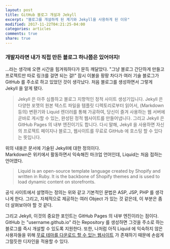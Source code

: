 ```yaml
---
layout: post
title: GitHub 블로그 개설과 Jekyll
excerpt: "블로그를 개설하게 된 계기와 Jekyll을 사용하게 된 이유"
modified: 2017-11-22T04:21:25-04:00
categories: articles
comments: true
share: true
---
```


### 개발자라면 내가 직접 만든 블로그 하나쯤은 있어야지!

...라는 생각에 오랜 시간을 힘겨워하다가 문득 깨달았다. "그냥 블로그 간단하게 만들고 프로젝트만 따로 링크를 걸면 되는 걸!" 잠시 이불을 팡팡 차다가 여러 기술 블로그가 GitHub 를 주소로 하고 있었던 것이 생각났다. 처음 블로그를 생성하면서 그렇게 Jekyll 을 알게 됐다.

>Jekyll 은 아주 심플하고 블로그 지향적인 정적 사이트 생성기입니다. Jekyll 은 다양한 포맷의 원본 텍스트 파일을 템플릿 디렉토리로부터 읽어서, (Markdown 등의) 변환기와 Liquid 렌더러를 통해 가공하여, 당신이 즐겨 사용하는 웹 서버에 곧바로 게시할 수 있는, 완성된 정적 웹사이트를 만들어냅니다. 그리고 Jekyll 은 GitHub Pages 의 내부 엔진이기도 합니다. 다시 말해, Jekyll 을 사용하면 자신의 프로젝트 페이지나 블로그, 웹사이트를 무료로 GitHub 에 호스팅 할 수 있다는 뜻입니다.

위의 내용은 문서에 기술된 Jekyll에 대한 정의이다.  
Markdown은 위키에서 활동하면서 익숙해진 마크업 언어인데, Liquid는 처음 접하는 언어였다.

>Liquid is an open-source template language created by Shopify and written in Ruby. It is the backbone of Shopify themes and is used to load dynamic content on storefronts.

공식 사이트에서 설명하는 정의는 위와 같고 기본적인 문법은 ASP, JSP, PHP 를 생각나게 한다. 그리고, 자체적으로 제공하는 여러 Object 가 있는 것 같은데, 이 부분은 좀더 살펴보아야 할 것 같다.

그리고 Jekyll, 이것의 중요한 포인트는 GitHub Pages 의 내부 엔진이라는 점이다. GitHub 는 "username.github.io" 라는 Repository 를 생성하면 그것을 주소로 하는 블로그를 즉시 개설할 수 있도록 지원한다. 또한, 나처럼 아직 Liquid 에 익숙하지 않은 사용자들을 위해 [무료 테마를 다운로드 할 수 있는 웹사이트](http://jekyllthemes.org/) 가 존재하기 때문에 손쉽게 그럴듯한 디자인을 적용할 수 있다.
